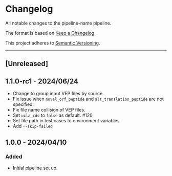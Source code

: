 # Changelog
All notable changes to the pipeline-name pipeline.

The format is based on [Keep a Changelog](https://keepachangelog.com/en/1.0.0/).

This project adheres to [Semantic Versioning](https://semver.org/spec/v2.0.0.html).

---

## [Unreleased]

## 1.1.0-rc1 - 2024/06/24

- Change to group input VEP files by source.
- Fix issue when `novel_orf_peptide` and `alt_translation_peptide` are not specified.
- Fix file name collision of VEP files.
- Set `ucla_cds` to `false` as default. #120
- Set file path in test cases to environment variables.
- Add `--skip-failed`

## 1.0.0 - 2024/04/10

### Added

- Initial pipeline set up.

